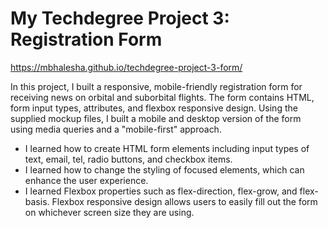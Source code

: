 # My Techdegree Project 3: Registration Form

https://mbhalesha.github.io/techdegree-project-3-form/

In this project, I built a responsive, mobile-friendly registration form for receiving news on orbital and suborbital flights. The form contains HTML, form input types, attributes, and flexbox responsive design. Using the supplied mockup files, I built a mobile and desktop version of the form using media queries and a "mobile-first" approach.

- I learned how to create HTML form elements including input types of text, email, tel, radio buttons, and checkbox items. 
- I learned how to change the styling of focused elements, which can enhance the user experience.
- I learned Flexbox properties such as flex-direction, flex-grow, and flex-basis. Flexbox responsive design allows users to easily fill out the form on whichever screen size they are using.
